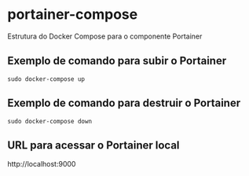 portainer-compose
=========

Estrutura do Docker Compose para o componente Portainer

Exemplo de comando para subir o Portainer
------------

    sudo docker-compose up


Exemplo de comando para destruir o Portainer
------------

    sudo docker-compose down


URL para acessar o Portainer local
------------

http://localhost:9000

